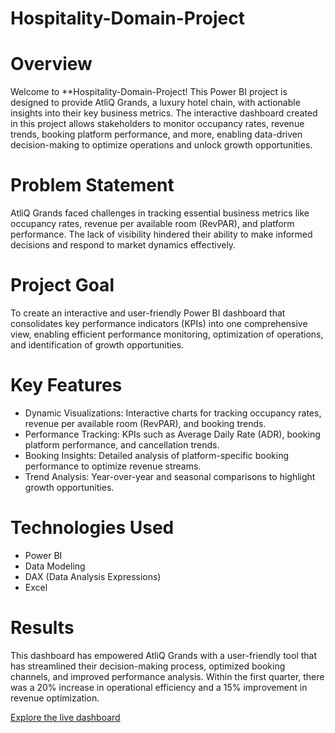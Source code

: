 # Hospitality-Domain-Project

# Overview
Welcome to **Hospitality-Domain-Project! This Power BI project is designed to provide AtliQ Grands, a luxury hotel chain, with actionable insights into their key business metrics. The interactive dashboard created in this project allows stakeholders to monitor occupancy rates, revenue trends, booking platform performance, and more, enabling data-driven decision-making to optimize operations and unlock growth opportunities.

# Problem Statement
AtliQ Grands faced challenges in tracking essential business metrics like occupancy rates, revenue per available room (RevPAR), and platform performance. The lack of visibility hindered their ability to make informed decisions and respond to market dynamics effectively.

# Project Goal
To create an interactive and user-friendly Power BI dashboard that consolidates key performance indicators (KPIs) into one comprehensive view, enabling efficient performance monitoring, optimization of operations, and identification of growth opportunities.

# Key Features
 * Dynamic Visualizations: Interactive charts for tracking occupancy rates, revenue per available room (RevPAR), and booking trends.
 * Performance Tracking: KPIs such as Average Daily Rate (ADR), booking platform performance, and cancellation trends.
 * Booking Insights: Detailed analysis of platform-specific booking performance to optimize revenue streams.
 * Trend Analysis: Year-over-year and seasonal comparisons to highlight growth opportunities.

# Technologies Used
 - Power BI
 - Data Modeling
 - DAX (Data Analysis Expressions)
 - Excel

# Results
This dashboard has empowered AtliQ Grands with a user-friendly tool that has streamlined their decision-making process, optimized booking channels, and improved performance analysis. Within the first quarter, there was a 20% increase in operational efficiency and a 15% improvement in revenue optimization.

[Explore the live dashboard](https://app.powerbi.com/view?r=eyJrIjoiMmJjM2EyNmMtOTc2OS00ODAwLTk1MDktYzhlY2Q3MDE3MmRkIiwidCI6ImM2ZTU0OWIzLTVmNDUtNDAzMi1hYWU5LWQ0MjQ0ZGM1YjJjNCJ9&pageName=874b3bb072dee348a07a) 


